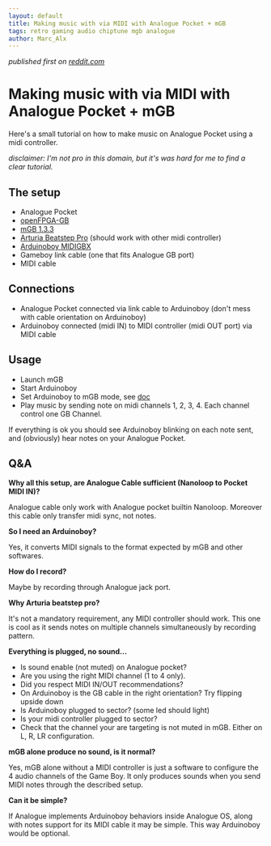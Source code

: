```yaml
---
layout: default
title: Making music with via MIDI with Analogue Pocket + mGB
tags: retro gaming audio chiptune mgb analogue
author: Marc_Alx
---
```


_published first on [reddit.com](https://www.reddit.com/r/AnaloguePocket/comments/18eks6y/tutorial_analogue_pocket_mgb_midi/)_

# Making music with via MIDI with Analogue Pocket + mGB

Here's a small tutorial on how to make music on Analogue Pocket using a midi controller.

*disclaimer: I'm not pro in this domain, but it's was hard for me to find a clear tutorial.*

## The setup

- Analogue Pocket
- [openFPGA-GB](https://github.com/spiritualized1997/openFPGA-GB-GBC)
- [mGB 1.3.3](https://github.com/trash80/mGB)
- [Arturia Beatstep Pro](https://www.arturia.com/products/hybrid-synths/beatstep-pro/overview) (should work with other midi controller)
- [Arduinoboy MIDIGBX](https://www.etsy.com/fr/listing/1582128940/adaptateur-arduinoboy-gameboy-midiin)
- Gameboy link cable (one that fits Analogue GB port)
- MIDI cable

## Connections

- Analogue Pocket connected via link cable to Arduinoboy (don't mess with cable orientation on Arduinoboy)
- Arduinoboy connected (midi IN) to MIDI controller (midi OUT port) via MIDI cable

## Usage

- Launch mGB
- Start Arduinoboy
- Set Arduinoboy to mGB mode, see [doc](https://github.com/trash80/Arduinoboy)
- Play music by sending note on midi channels 1, 2, 3, 4. Each channel control one GB Channel.

If everything is ok you should see Arduinoboy blinking on each note sent, and (obviously) hear notes on your Analogue Pocket.

## Q&A

**Why all this setup, are Analogue Cable sufficient (Nanoloop to Pocket MIDI IN)?**

Analogue cable only work with Analogue pocket builtin Nanoloop. Moreover this cable only transfer midi sync, not notes.

**So I need an Arduinoboy?**

Yes, it converts MIDI signals to the format expected by mGB and other softwares.

**How do I record?**

Maybe by recording through Analogue jack port.

**Why Arturia beatstep pro?**

It's not a mandatory requirement, any MIDI controller should work. This one is cool as it sends notes on multiple channels simultaneously by recording pattern.

**Everything is plugged, no sound...**

- Is sound enable (not muted) on Analogue pocket?
- Are you using the right MIDI channel (1 to 4 only).
- Did you respect MIDI IN/OUT recommendations?
- On Arduinoboy is the GB cable in the right orientation? Try flipping upside down 
- Is Arduinoboy plugged to sector? (some led should light)
- Is your midi controller plugged to sector?
- Check that the channel your are targeting is not muted in mGB. Either on L, R, LR configuration.

**mGB alone produce no sound, is it normal?**

Yes, mGB alone without a MIDI controller is just a software to configure the 4 audio channels of the Game Boy. It only produces sounds when you send MIDI notes through the described setup.

**Can it be simple?**

If Analogue implements Arduinoboy behaviors inside Analogue OS, along with notes support for its MIDI cable it may be simple. This way Arduinoboy would be optional.
